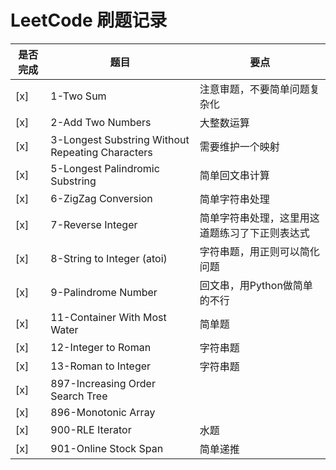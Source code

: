 # LeetCode 刷题记录
是否完成|题目|要点
--|--|----
 [x] | 1-Two Sum | 注意审题，不要简单问题复杂化
 [x] | 2-Add Two Numbers | 大整数运算
 [x] | 3-Longest Substring Without Repeating Characters |需要维护一个映射
 [x] | 5-Longest Palindromic Substring | 简单回文串计算
 [x] | 6-ZigZag Conversion | 简单字符串处理
 [x] | 7-Reverse Integer | 简单字符串处理，这里用这道题练习了下正则表达式
 [x] | 8-String to Integer (atoi) | 字符串题，用正则可以简化问题
 [x] | 9-Palindrome Number | 回文串，用Python做简单的不行
 [x] | 11-Container With Most Water | 简单题
 [x] | 12-Integer to Roman | 字符串题
 [x] | 13-Roman to Integer | 字符串题
 [x] | 897-Increasing Order Search Tree| 
 [x] | 896-Monotonic Array |  
 [x] | 900-RLE Iterator| 水题
 [x] | 901-Online Stock Span |  简单递推